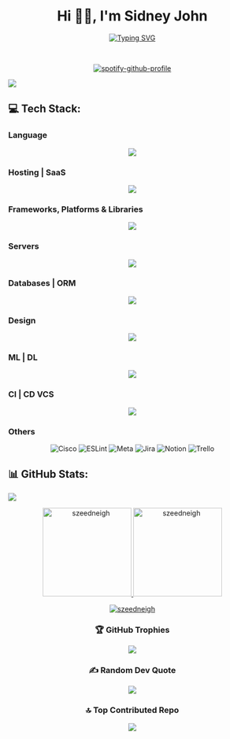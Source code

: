 
<h1 align="center"> Hi 👋🏻, I'm Sidney John </br> 
</h1>
<div align="center">
  
[![Typing SVG](https://readme-typing-svg.demolab.com?font=POPPINS&letterSpacing=1PX&pause=1000&color=65A6F7&center=true&vCenter=true&width=500&lines=Philanthropist+Good+Looking+Trillionaire)](https://git.io/typing-svg)
</div>
<p align="center">
<a href="https://twitter.com/szeedneigh" target="_blank"><img alt="" src="https://img.shields.io/badge/Twitter-000?logo=X&logoColor=ffffff&style=for-the-badge" style="vertical-align:center" /></a>
<a href="https://instagram.com/szeedneigh" target="_blank"><img alt="" src="https://img.shields.io/badge/Instagram-000?style=for-the-badge&logo=Instagram&logoColor=E4405F" style="vertical-align:center" /></a></p> 

<div align="center">
  
[![spotify-github-profile](https://spotify-github-profile.kittinanx.com/api/view?uid=31mz4rhtl47nujvepbtcwhe5rlcm&cover_image=true&theme=default&show_offline=false&background_color=121212&interchange=true&bar_color=53b14f&bar_color_cover=false)](https://github.com/kittinan/spotify-github-profile)

</div>

[![](https://visitcount.itsvg.in/api?id=szeedneigh&icon=2&color=0)](https://visitcount.itsvg.in)

## 💻 Tech Stack:

### Language
  <div align="center">
    <a href="https://skillicons.dev">
      <img src="https://skillicons.dev/icons?i=py,java,js,php,cpp,ts,cs,html,css,md" />
    </a>
  </div>

### Hosting | SaaS
  <div align="center">
    <a href="https://skillicons.dev">
      <img src="https://skillicons.dev/icons?i=vercel,netlify,aws,firebase,heroku,oracle" />
    </a>
  </div>

### Frameworks, Platforms & Libraries
  <div align="center">
    <a href="https://skillicons.dev">
      <img src="https://skillicons.dev/icons?i=vite,react,angular,django,bootstrap,express,jquery,laravel,nodejs,redux" />
    </a>
  </div>

### Servers
  <div align="center">
    <a href="https://skillicons.dev">
      <img src="https://skillicons.dev/icons?i=apache,nginx,oracle" />
    </a>
  </div>

### Databases | ORM
  <div align="center">
    <a href="https://skillicons.dev">
      <img src="https://skillicons.dev/icons?i=mongodb,mysql,cassandra,postgres" />
    </a>
  </div>

### Design
  <div align="center">
    <a href="https://skillicons.dev">
      <img src="https://skillicons.dev/icons?i=autocad,figma,ai,ae,ps,webflow" />
    </a>
  </div>

### ML | DL
  <div align="center">
    <a href="https://skillicons.dev">
      <img src="https://skillicons.dev/icons?i=tensorflow,pytorch,matlab,anaconda" />
    </a>
  </div>

### CI | CD VCS  
  <div align="center">
    <a href="https://skillicons.dev">
      <img src="https://skillicons.dev/icons?i=github,gitlab,git,githubactions,docker" />
    </a>
  </div>

### Others
<div align="center">
  
![Cisco](https://img.shields.io/badge/cisco-%23049fd9.svg?style=for-the-badge&logo=cisco&logoColor=black) ![ESLint](https://img.shields.io/badge/ESLint-4B3263?style=for-the-badge&logo=eslint&logoColor=white) ![Meta](https://img.shields.io/badge/Meta-%230467DF.svg?style=for-the-badge&logo=Meta&logoColor=white) ![Jira](https://img.shields.io/badge/jira-%230A0FFF.svg?style=for-the-badge&logo=jira&logoColor=white) ![Notion](https://img.shields.io/badge/Notion-%23000000.svg?style=for-the-badge&logo=notion&logoColor=white) ![Trello](https://img.shields.io/badge/Trello-%23026AA7.svg?style=for-the-badge&logo=Trello&logoColor=white)
</div>

## 📊 GitHub Stats:

[![](https://github-readme-activity-graph.vercel.app/graph?username=szeedneigh&theme=one-dark)](https://github.com/ashutosh00710/github-readme-activity-graph)

<div align="center">
  <a href="https://github.com/szeedneigh">
    <img height="180em" src="https://github-readme-streak-stats.herokuapp.com/?user=szeedneigh&&theme=one_dark_pro" alt="szeedneigh" />
    <img height="180em" src="https://github-readme-stats.vercel.app/api?username=szeedneigh&show_icons=true&locale=en&layout=compact&theme=one_dark_pro" alt="szeedneigh"/>
  </a>
</div>
<p align="center">
  <a href="https://github.com/szeedneigh">
    <img src="https://github-readme-stats.vercel.app/api/top-langs?username=szeedneigh&show_icons=true&locale=en&layout=compact&theme=one_dark_pro" alt="szeedneigh"/>
  </a>
</p>

<div align="center">
  
### 🏆 GitHub Trophies
![](https://github-profile-trophy.vercel.app/?username=szeedneigh&theme=radical&no-frame=false&no-bg=true&margin-w=4)

### ✍️ Random Dev Quote
![](https://quotes-github-readme.vercel.app/api?type=horizontal&theme=dark)

### 🔝 Top Contributed Repo
![](https://github-contributor-stats.vercel.app/api?username=szeedneigh&limit=5&theme=one_dark_pro&combine_all_yearly_contributions=true)

</div>
